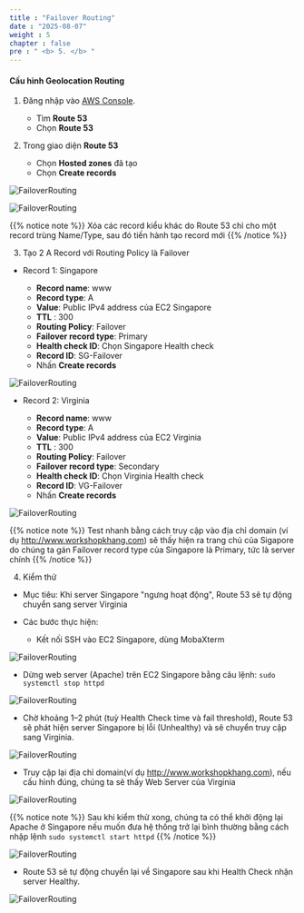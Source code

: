 ```yaml
---
title : "Failover Routing"
date : "2025-08-07"
weight : 5
chapter : false
pre : " <b> 5. </b> "
---
```


#### Cấu hình Geolocation Routing

1. Đăng nhập vào [AWS Console](https://aws.amazon.com/console/).

    - Tìm **Route 53**
    - Chọn **Route 53**

2. Trong giao diện **Route 53**

    - Chọn **Hosted zones** đã tạo 
    - Chọn **Create records**

![FailoverRouting](/FCJ-Workshop/images/2/CWT1.png?featherlight=false&width=90pc)

![FailoverRouting](/FCJ-Workshop/images/2/CWT2.png?featherlight=false&width=90pc)

{{% notice note %}}
Xóa các record kiểu khác do Route 53 chỉ cho một record trùng Name/Type, sau đó tiến hành tạo record mới 
{{% /notice %}}

3. Tạo 2 A Record với Routing Policy là Failover

- Record 1: Singapore

   - **Record name**: www
   - **Record type**: A
   - **Value**: Public IPv4 address của EC2 Singapore
   - **TTL** : 300
   - **Routing Policy**: Failover
   - **Failover record type**: Primary
   - **Health check ID**: Chọn Singapore Health check
   - **Record ID**: SG-Failover
   - Nhấn **Create records**

![FailoverRouting](/FCJ-Workshop/images/2/CFL1.png?featherlight=false&width=90pc)

- Record 2: Virginia

   - **Record name**: www
   - **Record type**: A
   - **Value**: Public IPv4 address của EC2 Virginia
   - **TTL** : 300
   - **Routing Policy**: Failover
   - **Failover record type**: Secondary
   - **Health check ID**: Chọn Virginia Health check
   - **Record ID**: VG-Failover
   - Nhấn **Create records**

![FailoverRouting](/FCJ-Workshop/images/2/CFL2.png?featherlight=false&width=90pc)

{{% notice note %}}
Test nhanh bằng cách truy cập vào địa chỉ domain (ví dụ http://www.workshopkhang.com) sẽ thấy hiện ra trang chủ của Sigapore do chúng ta gán Failover record type của Singapore là Primary, tức là server chính
{{% /notice %}}

4. Kiểm thử

- Mục tiêu: Khi server Singapore "ngưng hoạt động", Route 53 sẽ tự động chuyển sang server Virginia
- Các bước thực hiện:

  - Kết nối SSH vào EC2 Singapore, dùng MobaXterm

![FailoverRouting](/FCJ-Workshop/images/2/CFL3.png?featherlight=false&width=90pc)

  - Dừng web server (Apache) trên EC2 Singapore bằng câu lệnh: `sudo systemctl stop httpd`

![FailoverRouting](/FCJ-Workshop/images/2/CFL4.png?featherlight=false&width=90pc)

  - Chờ khoảng 1–2 phút (tuỳ Health Check time và fail threshold), Route 53 sẽ phát hiện server Singapore bị lỗi (Unhealthy) và sẽ chuyển truy cập sang Virginia.

![FailoverRouting](/FCJ-Workshop/images/2/CFL6.png?featherlight=false&width=90pc)

  - Truy cập lại địa chỉ domain(ví dụ http://www.workshopkhang.com), nếu cấu hình đúng, chúng ta sẽ thấy Web Server của Virginia 

![FailoverRouting](/FCJ-Workshop/images/2/CFL5.png?featherlight=false&width=90pc)

{{% notice note %}}
Sau khi kiểm thử xong, chúng ta có thể khởi động lại Apache ở Singapore nếu muốn đưa hệ thống trở lại bình thường bằng cách nhập lệnh `sudo systemctl start httpd`
{{% /notice %}}

![FailoverRouting](/FCJ-Workshop/images/2/CFL7.png?featherlight=false&width=90pc)

- Route 53 sẽ tự động chuyển lại về Singapore sau khi Health Check nhận server Healthy.

![FailoverRouting](/FCJ-Workshop/images/2/CFL8.png?featherlight=false&width=90pc)
